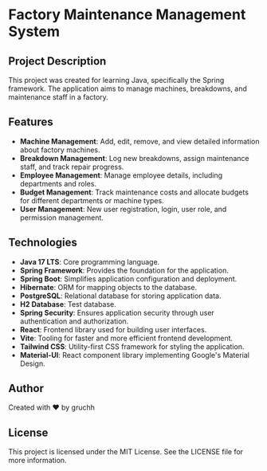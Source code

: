 # Factory Maintenance Management System

## Project Description
This project was created for learning Java, specifically the Spring framework. The application aims to manage machines, breakdowns, and maintenance staff in a factory.

## Features
- **Machine Management**: Add, edit, remove, and view detailed information about factory machines.
- **Breakdown Management**: Log new breakdowns, assign maintenance staff, and track repair progress.
- **Employee Management**: Manage employee details, including departments and roles.
- **Budget Management**: Track maintenance costs and allocate budgets for different departments or machine types.
- **User Management**: New user registration, login, user role, and permission management.

## Technologies
- **Java 17 LTS**: Core programming language.
- **Spring Framework**: Provides the foundation for the application.
- **Spring Boot**: Simplifies application configuration and deployment.
- **Hibernate**: ORM for mapping objects to the database.
- **PostgreSQL**: Relational database for storing application data.
- **H2 Database**: Test database.
- **Spring Security**: Ensures application security through user authentication and authorization.
- **React**: Frontend library used for building user interfaces.
- **Vite**: Tooling for faster and more efficient frontend development.
- **Tailwind CSS**: Utility-first CSS framework for styling the application.
- **Material-UI**: React component library implementing Google's Material Design.

## Author
Created with ❤ by gruchh

## License
This project is licensed under the MIT License. See the LICENSE file for more information.